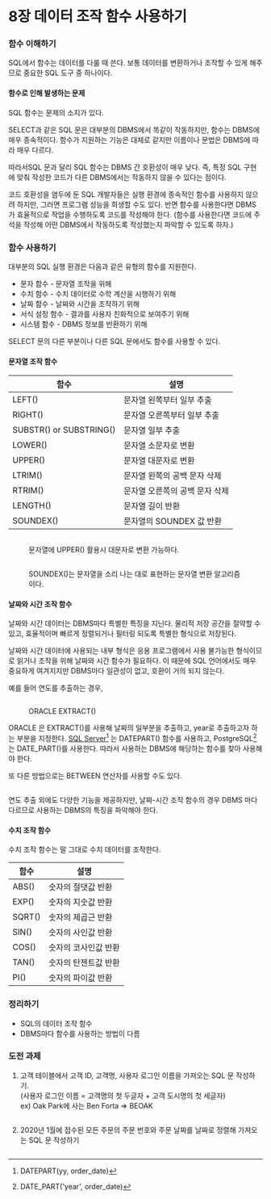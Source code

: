 # 8장 데이터 조작 함수 사용하기

### 함수 이해하기

SQL에서 함수는 데이터를 다룰 때 쓴다. 보통 데이터를 변환하거나 조작할 수 있게 해주므로 중요한 SQL 도구 중 하나이다.



#### 함수로 인해 발생하는 문제

SQL 함수는 문제의 소지가 있다.

SELECT과 같은 SQL 문은 대부분의 DBMS에서 똑같이 작동하지만, 함수는 DBMS에 매우 종속적이다. 함수가 지원하는 기능은 대체로 같지만 이름이나 문법은 DBMS에 따라 매우 다르다.

따라서SQL 문과 달리 SQL 함수는 DBMS 간 호환성이 매우 낮다. 즉, 특정 SQL 구현에 맞춰 작성한 코드가 다른 DBMS에서는 작동하지 않을 수 있다는 점이다.

코드 호환성을 염두에 둔 SQL 개발자들은 실행 환경에 종속적인 함수를 사용하지 않으려 하지만, 그러면 프로그램 성능을 희생할 수도 있다. 반면 함수를 사용한다면 DBMS가 효율적으로 작업을 수행하도록 코드를 작성해야 한다. (함수를 사용한다면 코드에 주석을 작성해 어떤 DBMS에서 작동하도록 작성했는지 파악할 수 있도록 하자.)



### 함수 사용하기

대부분의 SQL 실행 환경은 다음과 같은 유형의 함수를 지원한다.

* 문자 함수 - 문자열 조작을 위해
* 수치 함수 - 수치 데이터로 수학 계산을 시행하기 위해
* 날짜 함수 - 날짜와 시간을 조작하기 위해
* 서식 설정 함수 - 결과를 사용자 친화적으로 보여주기 위해
* 시스템 함수 - DBMS 정보를 반환하기 위해

SELECT 문의 다른 부분이나 다른 SQL 문에서도 함수를 사용할 수 있다.



#### 문자열 조작 함수

| 함수                      | 설명                |
| ----------------------- | ----------------- |
| LEFT()                  | 문자열 왼쪽부터 일부 추출    |
| RIGHT()                 | 문자열 오른쪽부터 일부 추출   |
| SUBSTR() or SUBSTRING() | 문자열 일부 추출         |
| LOWER()                 | 문자열 소문자로 변환       |
| UPPER()                 | 문자열 대문자로 변환       |
| LTRIM()                 | 문자열 왼쪽의 공백 문자 삭제  |
| RTRIM()                 | 문자열 오른쪽의 공백 문자 삭제 |
| LENGTH()                | 문자열 길이 반환         |
| SOUNDEX()               | 문자열의 SOUNDEX 값 반환 |

<figure><img src="../../.gitbook/assets/image (208).png" alt=""><figcaption><p>문자열에 UPPER() 활용시 대문자로 변환 가능하다.</p></figcaption></figure>

<figure><img src="../../.gitbook/assets/image (209).png" alt=""><figcaption><p>SOUNDEX()는 문자열을 소리 나는 대로 표현하는 문자열 변환 알고리즘이다.</p></figcaption></figure>



#### 날짜와 시간 조작 함수

날짜와 시간 데이터는 DBMS마다 특별한 특징을 지닌다. 물리적 저장 공간을 절약할 수 있고, 효율적이며 빠르게 정렬되거나 필터링 되도록 특별한 형식으로 저장된다.

날짜와 시간 데이터에 사용되는 내부 형식은 응용 프로그램에서 사용 불가능한 형식이므로 읽거나 조작을 위해 날짜와 시간 함수가 필요하다. 이 때문에 SQL 언어에서도 매우 중요하게 여겨지지만 DBMS마다 일관성이 없고, 호환이 거의 되지 않는다.

예를 들어 연도를 추출하는 경우,

<figure><img src="../../.gitbook/assets/image (210).png" alt=""><figcaption><p>ORACLE EXTRACT()</p></figcaption></figure>

ORACLE 은 EXTRACT()를 사용해 날짜의 일부분을 추출하고, year로 추출하고자 하는 부분을 지정한다. [SQL Server](#user-content-fn-1)[^1] 는 DATEPART() 함수를 사용하고, PostgreSQL[^2] 는 DATE\_PART()를 사용한다. 따라서 사용하는 DBMS에 해당하는 함수를 찾아 사용해야 한다.



또 다른 방법으로는 BETWEEN 연산자를 사용할 수도 있다.

<figure><img src="../../.gitbook/assets/image (211).png" alt=""><figcaption></figcaption></figure>



연도 추출 외에도 다양한 기능을 제공하지만, 날짜-시간 조작 함수의 경우 DBMS 마다 다르므로 사용하는 DBMS의 특징을 파악해야 한다.



#### 수치 조작 함수

수치 조작 함수는 말 그대로 수치 데이터를 조작한다.&#x20;

| 함수     | 설명          |
| ------ | ----------- |
| ABS()  | 숫자의 절댓값 반환  |
| EXP()  | 숫자의 지숫값 반환  |
| SQRT() | 숫자의 제곱근 반환  |
| SIN()  | 숫자의 사인값 반환  |
| COS()  | 숫자의 코사인값 반환 |
| TAN()  | 숫자의 탄젠트값 반환 |
| PI()   | 숫자의 파이값 반환  |



### 정리하기

* SQL의 데이터 조작 함수
* DBMS마다 함수를 사용하는 방법이 다름



### 도전 과제

1. 고객 테이블에서 고객 ID, 고객명, 사용자 로그인 이름을 가져오는 SQL 문 작성하기.\
   (사용자 로그인 이름 = 고객명의 첫 두글자 + 고객 도시명의 첫 세글자)\
   ex) Oak Park에 사는 Ben Forta => BEOAK

<figure><img src="../../.gitbook/assets/image (212).png" alt=""><figcaption></figcaption></figure>

2. 2020년 1월에 접수된 모든 주문의 주문 번호와 주문 날짜를 날짜로 정렬해 가져오는 SQL 문 작성하기

<figure><img src="../../.gitbook/assets/image (215).png" alt=""><figcaption></figcaption></figure>

[^1]: DATEPART(yy, order\_date)

[^2]: DATE\_PART('year', order\_date)
